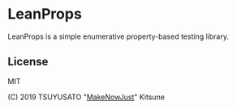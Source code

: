 # LeanProps

LeanProps is a simple enumerative property-based testing library.

## License

MIT

(C) 2019 TSUYUSATO "[MakeNowJust][]" Kitsune

[leancheck]: https://github.com/rudymatela/leancheck
[makenowjust]: https://github.com/MakeNowJust

